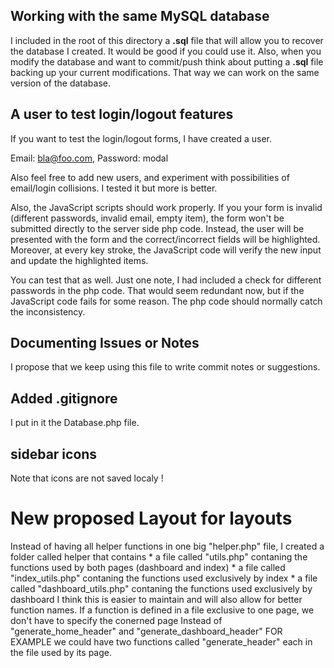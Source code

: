 ## Working with the same MySQL database
I included in the root of this directory a **.sql** file that will allow you to recover the database I created. It would be good if you could use it. Also, when you modify the database and want to commit/push think about putting a **.sql** file backing up your current modifications. That way we can work on the same version of the database.

## A user to test login/logout features
If you want to test the login/logout forms, I have created a user.

Email: bla@foo.com, Password: modal

Also feel free to add new users, and experiment with possibilities of email/login collisions. I tested it but more is better.

Also, the JavaScript scripts should work properly. If you your form is invalid (different passwords, invalid email, empty item), the form won't be submitted directly to the server side php code. Instead, the user will be presented with the form and the correct/incorrect fields will be highlighted. Moreover, at every key stroke, the JavaScript code will verify the new input and update the highlighted items.

You can test that as well. Just one note, I had included a check for different passwords in the php code. That would seem redundant now, but if the JavaScript code fails for some reason. The php code should normally catch the inconsistency.

## Documenting Issues or Notes
I propose that we keep using this file to write commit notes or suggestions.

## Added .gitignore
I put in it the Database.php file.

## sidebar icons
Note that icons are not saved localy ! 

# New proposed Layout for layouts
Instead of having all helper functions in one big "helper.php" file, I created a folder called helper that contains
    * a file called "utils.php" contaning the functions used by both pages (dashboard and index)
    * a file called "index_utils.php" contaning the functions used exclusively by index
    * a file called "dashboard_utils.php" contaning the functions used exclusively by dashboard
I think this is easier to maintain and will also allow for better function names.
If a function is defined in a file exclusive to one page, we don't have to specify the conerned page
Instead of "generate_home_header" and "generate_dashboard_header" FOR EXAMPLE we could have
two functions called "generate_header" each in the file used by its page.